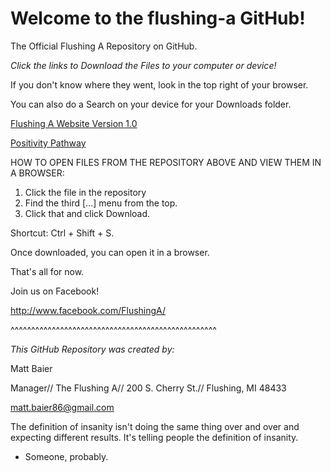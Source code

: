 # Welcome to the flushing-a GitHub!
The Official Flushing A Repository on GitHub.

_*Click the links to Download the Files to your computer or device!*_

If you don't know where they went, look in the top right of your browser.

You can also do a Search on your device for your Downloads folder.

[Flushing A Website Version 1.0](https://github.com/user-attachments/files/22504604/The_Flushing_A_index_3.html)

[Positivity Pathway](https://github.com/user-attachments/files/22504603/flushing_a_weekly_mobile.html)

HOW TO OPEN FILES FROM THE REPOSITORY ABOVE AND VIEW THEM IN A BROWSER:

1. Click the file in the repository
2. Find the third [...] menu from the top.
3. Click that and click Download.
   
Shortcut: Ctrl + Shift + S.

Once downloaded, you can open it in a browser.

That's all for now. 

Join us on Facebook!

http://www.facebook.com/FlushingA/

^^^^^^^^^^^^^^^^^^^^^^^^^^^^^^^^^^^^^^^^^^^^^^^^^^

_This GitHub Repository was created by:_

Matt Baier

Manager//
The Flushing A//
200 S. Cherry St.//
Flushing, MI 48433

matt.baier86@gmail.com




The definition of insanity isn't doing the same thing over and over and expecting different results. It's telling people the definition of insanity.

- Someone, probably.
